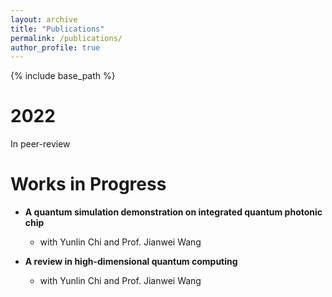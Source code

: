 ```yaml
---
layout: archive
title: "Publications"
permalink: /publications/
author_profile: true
---
```


{% include base_path %}


2022
======
In peer-review

Works in Progress
======
* **A quantum simulation demonstration on integrated quantum photonic chip**
  * with Yunlin Chi and Prof. Jianwei Wang 

* **A review in high-dimensional quantum computing**
  * with Yunlin Chi and Prof. Jianwei Wang 

  
  
